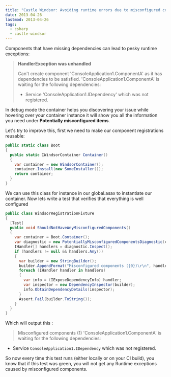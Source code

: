 ```yaml
---
title: "Castle Windsor: Avoiding runtime errors due to misconfigured components"
date: 2013-04-26
lastmod: 2013-04-26
tags:
  - csharp
  - castle-windsor
---
```


Components that have missing dependencies can lead to pesky runtime exceptions:

> **HandlerException was unhandled**
>
> Can't create component 'ConsoleApplication1.ComponentA' as it has dependencies to be satisfied.
> 'ConsoleApplication1.ComponentA' is waiting for the following dependencies:
>
> - Service 'ConsoleApplication1.IDependency' which was not registered.

In debug mode the container helps you discovering your issue while hovering over your container instance it will show you all the information you need under **Potentially misconfigured items**.

Let's try to improve this, first we need to make our component registrations reusable:

```csharp
public static class Boot
{
  public static IWindsorContainer Container()
  {
    var container = new WindsorContainer();
    container.Install(new SomeInstaller());
    return container;
  }
}
```

We can use this class for instance in our global.asax to instantiate our container. Now lets write a test that verifies that everything is well configured

```csharp
public class WindsorRegistrationFixture
{
  [Test]
  public void ShouldNotHaveAnyMisconfiguredComponents()
  {
    var container = Boot.Container();
    var diagnostic = new PotentiallyMisconfiguredComponentsDiagnostic(container.Kernel);
    IHandler[] handlers = diagnostic.Inspect();
    if (handlers != null && handlers.Any())
    {
      var builder = new StringBuilder();
      builder.AppendFormat("Misconfigured components ({0})\r\n", handlers.Count());
      foreach (IHandler handler in handlers)
      {
        var info = (IExposeDependencyInfo) handler;
        var inspector = new DependencyInspector(builder);
        info.ObtainDependencyDetails(inspector);
      }
      Assert.Fail(builder.ToString());
    }
  }
}
```

Which will output this :

> Misconfigured components (1)
> 'ConsoleApplication1.ComponentA' is waiting for the following dependencies:

- Service `ConsoleApplication1.IDependency` which was not registered.

So now every time this test runs (either locally or on your CI build), you know that if this test was green, you will not get any Runtime exceptions caused by misconfigured components.
